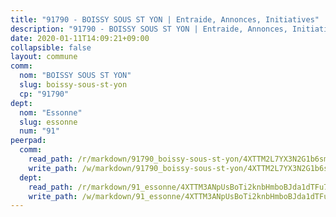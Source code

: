 ```yaml
---
title: "91790 - BOISSY SOUS ST YON | Entraide, Annonces, Initiatives"
description: "91790 - BOISSY SOUS ST YON | Entraide, Annonces, Initiatives"
date: 2020-01-11T14:09:21+09:00
collapsible: false
layout: commune
comm:
  nom: "BOISSY SOUS ST YON"
  slug: boissy-sous-st-yon
  cp: "91790"
dept:
  nom: "Essonne"
  slug: essonne
  num: "91"
peerpad:
  comm:
    read_path: /r/markdown/91790_boissy-sous-st-yon/4XTTM2L7YX3N2G1b6smsMuSzHcL5pxiasrAqYyRq8ZamiHtKp
    write_path: /w/markdown/91790_boissy-sous-st-yon/4XTTM2L7YX3N2G1b6smsMuSzHcL5pxiasrAqYyRq8ZamiHtKp-K3TgUiEcx9SBJZhMpZLXEz3bHqc4JcMbNsUXYgcart8CucFM75h1xG3N4Ezgsy5Sbw2D49tBMzgpSDrgHZp8N1t8oN1Wv9tcoyg5EZiHY8Z3TegGAHcGMK1guJwDQLK1zEXfgpp6
  dept:
    read_path: /r/markdown/91_essonne/4XTTM3ANpUsBoTi2knbHmboBJda1dTFu7ky8ZK9dB2RyMMfWF
    write_path: /w/markdown/91_essonne/4XTTM3ANpUsBoTi2knbHmboBJda1dTFu7ky8ZK9dB2RyMMfWF-K3TgUyWqeJSocSvH4aaj1ao8GVHVL7XNdUYQ4QUUeH9BAdnr24zoBJ2C3FCPvjfnNG6dyrzadtyfizxGKpMjZFU9wDjSpA4g6VtDcxL8iEmbLsyV9TFoF7XzgcRopbNZHgpYvcW3
---
```


